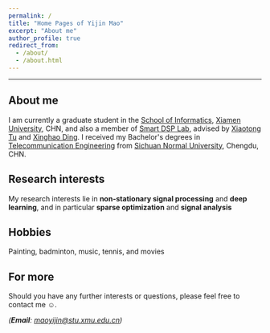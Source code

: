 ```yaml
---
permalink: /
title: "Home Pages of Yijin Mao"
excerpt: "About me"
author_profile: true
redirect_from: 
  - /about/
  - /about.html
---
```


***

About me
------
I am currently a graduate student in the [School of Informatics](https://informatics.xmu.edu.cn/en/index.htm), [Xiamen University](https://en.xmu.edu.cn/main.htm), CHN, and also a member of [Smart DSP Lab](https://xmu-smartdsp.github.io/index.html), advised by [Xiaotong Tu](https://tormii.github.io/) and [Xinghao Ding](https://scholar.google.com/citations?user=k5hVBfMAAAAJ&hl=zh-CN&oi=ao). I received my Bachelor's degrees in [Telecommunication Engineering](https://yijinmao.github.io/files/certification-EN.pdf) from [Sichuan Normal University](http://english.sicnu.edu.cn/EnglishIndex/webindex), Chengdu, CHN.

Research interests
------
My research interests lie in **non-stationary signal processing** and **deep learning**, and in particular **sparse optimization** and **signal analysis**

Hobbies
------
Painting, badminton, music, tennis, and movies

For more
------
Should you have any further interests or questions, please feel free to contact me ☺.

*(__Email__: maoyijin@stu.xmu.edu.cn)*
